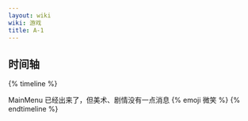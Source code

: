 ```yaml
---
layout: wiki
wiki: 游戏
title: A-1
---
```


## 时间轴

{% timeline %}
<!-- node 2023.4.30 -->
MainMenu 已经出来了，但美术、剧情没有一点消息
{% emoji 微笑 %}
{% endtimeline %}